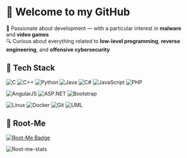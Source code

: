 # 👋 Welcome to my GitHub

🎯 Passionate about development — with a particular interest in **malware** and **video games**  
🔍 Curious about everything related to **low-level programming**, **reverse engineering**, and **offensive cybersecurity**

## 🚀 Tech Stack

<!-- Languages -->
![C](https://img.shields.io/badge/C-00599C?style=flat&logo=c&logoColor=white)
![C++](https://img.shields.io/badge/C++-00599C?style=flat&logo=c%2B%2B&logoColor=white)
![Python](https://img.shields.io/badge/Python-3776AB?style=flat&logo=python&logoColor=white)
![Java](https://img.shields.io/badge/Java-007396?style=flat&logo=java&logoColor=white)
![C#](https://img.shields.io/badge/C%23-239120?style=flat&logo=c-sharp&logoColor=white)
![JavaScript](https://img.shields.io/badge/JavaScript-F7DF1E?style=flat&logo=javascript&logoColor=black)
![PHP](https://img.shields.io/badge/PHP-777BB4?style=flat&logo=php&logoColor=white)

<!-- Web & Frameworks -->
![AngularJS](https://img.shields.io/badge/AngularJS-E23237?style=flat&logo=angularjs&logoColor=white)
![ASP.NET](https://img.shields.io/badge/ASP.NET-512BD4?style=flat&logo=dotnet&logoColor=white)
![Bootstrap](https://img.shields.io/badge/Bootstrap-7952B3?style=flat&logo=bootstrap&logoColor=white)

<!-- Tools & OS -->
![Linux](https://img.shields.io/badge/Linux-FCC624?style=flat&logo=linux&logoColor=black)
![Docker](https://img.shields.io/badge/Docker-2496ED?style=flat&logo=docker&logoColor=white)
![Git](https://img.shields.io/badge/Git-F05032?style=flat&logo=git&logoColor=white)
![UML](https://img.shields.io/badge/UML-233066?style=flat)

## 🧠 Root-Me
[![Root-Me Badge](https://img.shields.io/badge/Root--Me-Visit%20Profile-black?style=flat&logo=tryhackme&logoColor=white)](https://www.root-me.org/Foldear)


![Root-me-stats](https://root-me-diff.vercel.app/rm-gh?nickname=Foldear&style=midnight)
